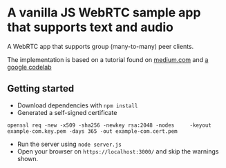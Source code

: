 # A vanilla JS WebRTC sample app that supports text and audio
A WebRTC app that supports group (many-to-many) peer clients. 

The implementation is based on a tutorial found on [medium.com](https://medium.com/@coldbrewtesting/getting-started-with-webrtc-and-test-driven-development-1cc6eb36ffd) and [a google codelab](https://codelabs.developers.google.com/codelabs/webrtc-web/)

## Getting started
 - Download dependencies with ```npm install```
 - Generated a self-signed certificate 
 ```
 openssl req -new -x509 -sha256 -newkey rsa:2048 -nodes     -keyout example-com.key.pem -days 365 -out example-com.cert.pem
 ```
 - Run the server using ```node server.js```
 - Open your browser on ```https://localhost:3000/``` and skip the warnings shown.

